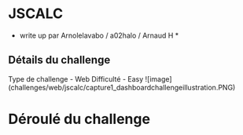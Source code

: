 # JSCALC 
* write up par Arnolelavabo / a02halo / Arnaud H *

## Détails du challenge 
Type de challenge - Web
Difficulté - Easy 
![image] (challenges/web/jscalc/capture1_dashboardchallengeillustration.PNG)
# Déroulé du challenge 
